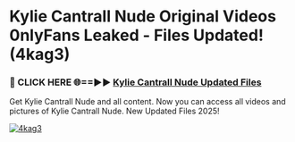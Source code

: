 # Kylie Cantrall Nude Original Videos 0nlyFans Leaked - Files Updated! (4kag3)

<h3>🔴 CLICK HERE 🌐==►► <a href="https://tinyurl.com/yrmya6cz" rel="nofollow">Kylie Cantrall Nude Updated Files</a></h3>

Get Kylie Cantrall Nude and all content. Now you can access all videos and pictures of Kylie Cantrall Nude. New Updated Files 2025!

[![4kag3](https://i.imgur.com/FMdXYCs.gif)](https://tinyurl.com/yrmya6cz)
